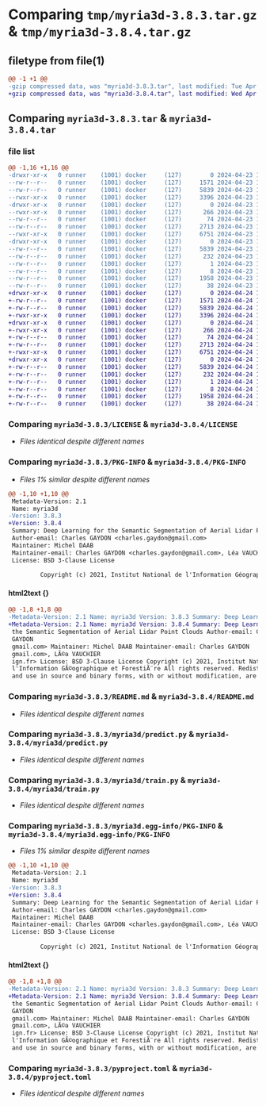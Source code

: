 # Comparing `tmp/myria3d-3.8.3.tar.gz` & `tmp/myria3d-3.8.4.tar.gz`

## filetype from file(1)

```diff
@@ -1 +1 @@
-gzip compressed data, was "myria3d-3.8.3.tar", last modified: Tue Apr 23 15:07:32 2024, max compression
+gzip compressed data, was "myria3d-3.8.4.tar", last modified: Wed Apr 24 14:28:16 2024, max compression
```

## Comparing `myria3d-3.8.3.tar` & `myria3d-3.8.4.tar`

### file list

```diff
@@ -1,16 +1,16 @@
-drwxr-xr-x   0 runner    (1001) docker     (127)        0 2024-04-23 15:07:32.162069 myria3d-3.8.3/
--rw-r--r--   0 runner    (1001) docker     (127)     1571 2024-04-23 15:04:02.000000 myria3d-3.8.3/LICENSE
--rw-r--r--   0 runner    (1001) docker     (127)     5839 2024-04-23 15:07:32.162069 myria3d-3.8.3/PKG-INFO
--rwxr-xr-x   0 runner    (1001) docker     (127)     3396 2024-04-23 15:04:02.000000 myria3d-3.8.3/README.md
-drwxr-xr-x   0 runner    (1001) docker     (127)        0 2024-04-23 15:07:32.158069 myria3d-3.8.3/myria3d/
--rwxr-xr-x   0 runner    (1001) docker     (127)      266 2024-04-23 15:04:02.000000 myria3d-3.8.3/myria3d/__init__.py
--rw-r--r--   0 runner    (1001) docker     (127)       74 2024-04-23 15:04:02.000000 myria3d-3.8.3/myria3d/_version.py
--rw-r--r--   0 runner    (1001) docker     (127)     2713 2024-04-23 15:04:02.000000 myria3d-3.8.3/myria3d/predict.py
--rwxr-xr-x   0 runner    (1001) docker     (127)     6751 2024-04-23 15:04:02.000000 myria3d-3.8.3/myria3d/train.py
-drwxr-xr-x   0 runner    (1001) docker     (127)        0 2024-04-23 15:07:32.162069 myria3d-3.8.3/myria3d.egg-info/
--rw-r--r--   0 runner    (1001) docker     (127)     5839 2024-04-23 15:07:32.000000 myria3d-3.8.3/myria3d.egg-info/PKG-INFO
--rw-r--r--   0 runner    (1001) docker     (127)      232 2024-04-23 15:07:32.000000 myria3d-3.8.3/myria3d.egg-info/SOURCES.txt
--rw-r--r--   0 runner    (1001) docker     (127)        1 2024-04-23 15:07:32.000000 myria3d-3.8.3/myria3d.egg-info/dependency_links.txt
--rw-r--r--   0 runner    (1001) docker     (127)        8 2024-04-23 15:07:32.000000 myria3d-3.8.3/myria3d.egg-info/top_level.txt
--rw-r--r--   0 runner    (1001) docker     (127)     1958 2024-04-23 15:04:02.000000 myria3d-3.8.3/pyproject.toml
--rw-r--r--   0 runner    (1001) docker     (127)       38 2024-04-23 15:07:32.162069 myria3d-3.8.3/setup.cfg
+drwxr-xr-x   0 runner    (1001) docker     (127)        0 2024-04-24 14:28:16.767042 myria3d-3.8.4/
+-rw-r--r--   0 runner    (1001) docker     (127)     1571 2024-04-24 14:24:37.000000 myria3d-3.8.4/LICENSE
+-rw-r--r--   0 runner    (1001) docker     (127)     5839 2024-04-24 14:28:16.767042 myria3d-3.8.4/PKG-INFO
+-rwxr-xr-x   0 runner    (1001) docker     (127)     3396 2024-04-24 14:24:37.000000 myria3d-3.8.4/README.md
+drwxr-xr-x   0 runner    (1001) docker     (127)        0 2024-04-24 14:28:16.767042 myria3d-3.8.4/myria3d/
+-rwxr-xr-x   0 runner    (1001) docker     (127)      266 2024-04-24 14:24:37.000000 myria3d-3.8.4/myria3d/__init__.py
+-rw-r--r--   0 runner    (1001) docker     (127)       74 2024-04-24 14:24:37.000000 myria3d-3.8.4/myria3d/_version.py
+-rw-r--r--   0 runner    (1001) docker     (127)     2713 2024-04-24 14:24:37.000000 myria3d-3.8.4/myria3d/predict.py
+-rwxr-xr-x   0 runner    (1001) docker     (127)     6751 2024-04-24 14:24:37.000000 myria3d-3.8.4/myria3d/train.py
+drwxr-xr-x   0 runner    (1001) docker     (127)        0 2024-04-24 14:28:16.767042 myria3d-3.8.4/myria3d.egg-info/
+-rw-r--r--   0 runner    (1001) docker     (127)     5839 2024-04-24 14:28:16.000000 myria3d-3.8.4/myria3d.egg-info/PKG-INFO
+-rw-r--r--   0 runner    (1001) docker     (127)      232 2024-04-24 14:28:16.000000 myria3d-3.8.4/myria3d.egg-info/SOURCES.txt
+-rw-r--r--   0 runner    (1001) docker     (127)        1 2024-04-24 14:28:16.000000 myria3d-3.8.4/myria3d.egg-info/dependency_links.txt
+-rw-r--r--   0 runner    (1001) docker     (127)        8 2024-04-24 14:28:16.000000 myria3d-3.8.4/myria3d.egg-info/top_level.txt
+-rw-r--r--   0 runner    (1001) docker     (127)     1958 2024-04-24 14:24:37.000000 myria3d-3.8.4/pyproject.toml
+-rw-r--r--   0 runner    (1001) docker     (127)       38 2024-04-24 14:28:16.767042 myria3d-3.8.4/setup.cfg
```

### Comparing `myria3d-3.8.3/LICENSE` & `myria3d-3.8.4/LICENSE`

 * *Files identical despite different names*

### Comparing `myria3d-3.8.3/PKG-INFO` & `myria3d-3.8.4/PKG-INFO`

 * *Files 1% similar despite different names*

```diff
@@ -1,10 +1,10 @@
 Metadata-Version: 2.1
 Name: myria3d
-Version: 3.8.3
+Version: 3.8.4
 Summary: Deep Learning for the Semantic Segmentation of Aerial Lidar Point Clouds
 Author-email: Charles GAYDON <charles.gaydon@gmail.com>
 Maintainer: Michel DAAB
 Maintainer-email: Charles GAYDON <charles.gaydon@gmail.com>, Léa VAUCHIER <lea.vauchier@ign.fr>
 License: BSD 3-Clause License
         
         Copyright (c) 2021, Institut National de l'Information Géographique et Forestière
```

#### html2text {}

```diff
@@ -1,8 +1,8 @@
-Metadata-Version: 2.1 Name: myria3d Version: 3.8.3 Summary: Deep Learning for
+Metadata-Version: 2.1 Name: myria3d Version: 3.8.4 Summary: Deep Learning for
 the Semantic Segmentation of Aerial Lidar Point Clouds Author-email: Charles
 GAYDON
 gmail.com> Maintainer: Michel DAAB Maintainer-email: Charles GAYDON
 gmail.com>, LÃ©a VAUCHIER
 ign.fr> License: BSD 3-Clause License Copyright (c) 2021, Institut National de
 l'Information GÃ©ographique et ForestiÃ¨re All rights reserved. Redistribution
 and use in source and binary forms, with or without modification, are permitted
```

### Comparing `myria3d-3.8.3/README.md` & `myria3d-3.8.4/README.md`

 * *Files identical despite different names*

### Comparing `myria3d-3.8.3/myria3d/predict.py` & `myria3d-3.8.4/myria3d/predict.py`

 * *Files identical despite different names*

### Comparing `myria3d-3.8.3/myria3d/train.py` & `myria3d-3.8.4/myria3d/train.py`

 * *Files identical despite different names*

### Comparing `myria3d-3.8.3/myria3d.egg-info/PKG-INFO` & `myria3d-3.8.4/myria3d.egg-info/PKG-INFO`

 * *Files 1% similar despite different names*

```diff
@@ -1,10 +1,10 @@
 Metadata-Version: 2.1
 Name: myria3d
-Version: 3.8.3
+Version: 3.8.4
 Summary: Deep Learning for the Semantic Segmentation of Aerial Lidar Point Clouds
 Author-email: Charles GAYDON <charles.gaydon@gmail.com>
 Maintainer: Michel DAAB
 Maintainer-email: Charles GAYDON <charles.gaydon@gmail.com>, Léa VAUCHIER <lea.vauchier@ign.fr>
 License: BSD 3-Clause License
         
         Copyright (c) 2021, Institut National de l'Information Géographique et Forestière
```

#### html2text {}

```diff
@@ -1,8 +1,8 @@
-Metadata-Version: 2.1 Name: myria3d Version: 3.8.3 Summary: Deep Learning for
+Metadata-Version: 2.1 Name: myria3d Version: 3.8.4 Summary: Deep Learning for
 the Semantic Segmentation of Aerial Lidar Point Clouds Author-email: Charles
 GAYDON
 gmail.com> Maintainer: Michel DAAB Maintainer-email: Charles GAYDON
 gmail.com>, LÃ©a VAUCHIER
 ign.fr> License: BSD 3-Clause License Copyright (c) 2021, Institut National de
 l'Information GÃ©ographique et ForestiÃ¨re All rights reserved. Redistribution
 and use in source and binary forms, with or without modification, are permitted
```

### Comparing `myria3d-3.8.3/pyproject.toml` & `myria3d-3.8.4/pyproject.toml`

 * *Files identical despite different names*

